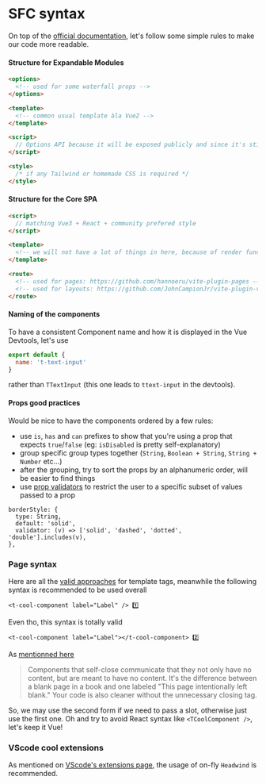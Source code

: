 # SFC syntax

On top of the [official documentation](https://v3.vuejs.org/api/sfc-spec.html#intro), let's follow some simple rules to make our code more readable.

#### Structure for Expandable Modules
```html
<options>
  <!-- used for some waterfall props -->
</options>

<template>
  <!-- common usual template àla Vue2 -->
</template>

<script>
  // Options API because it will be exposed publicly and since it's still the easiest syntax
</script>

<style>
  /* if any Tailwind or homemade CSS is required */
</style>
```

#### Structure for the Core SPA
```html
<script>
  // matching Vue3 + React + community prefered style
</script>

<template>
  <!-- we will not have a lot of things in here, because of render functions -->
</template>

<route>
  <!-- used for pages: https://github.com/hannoeru/vite-plugin-pages -->
  <!-- used for layouts: https://github.com/JohnCampionJr/vite-plugin-vue-layouts -->
</route>
```

#### Naming of the components
To have a consistent Component name and how it is displayed in the Vue Devtools, let's use
```js
export default {
  name: 't-text-input'
}
```
rather than `TTextInput` (this one leads to `ttext-input` in the devtools).

#### Props good practices
Would be nice to have the components ordered by a few rules:
- use `is`, `has` and `can` prefixes to show that you're using a prop that expects `true`/`false` (eg: `isDisabled` is pretty self-explanatory)
- group specific group types together (`String`, `Boolean + String`, `String + Number` etc...)
- after the grouping, try to sort the props by an alphanumeric order, will be easier to find things
- use [prop validators](https://v3.vuejs.org/guide/component-props.html#prop-validation) to restrict the user to a specific subset of values passed to a prop
```js{4}
borderStyle: {
  type: String,
  default: 'solid',
  validator: (v) => ['solid', 'dashed', 'dotted', 'double'].includes(v),
},
```

### Page syntax
Here are all the [valid approaches](https://v3.vuejs.org/style-guide/#component-name-casing-in-templates-strongly-recommended) for template tags, meanwhile the following syntax is recommended to be used overall
```html:no-line-numbers
<t-cool-component label="Label" /> 1️⃣
```
Even tho, this syntax is totally valid
```html:no-line-numbers
<t-cool-component label="Label"></t-cool-component> 2️⃣
```
As [mentionned here](https://v3.vuejs.org/style-guide/#self-closing-components-strongly-recommended)
> Components that self-close communicate that they not only have no content, but are meant to have no content. It's the difference between a blank page in a book and one labeled "This page intentionally left blank." Your code is also cleaner without the unnecessary closing tag.

So, we may use the second form if we need to pass a slot, otherwise just use the first one. Oh and try to avoid React syntax like `<TCoolComponent />`, let's keep it Vue!

### VScode cool extensions
As mentioned on [VScode's extensions page](/tools/vscode.html), the usage of on-fly `Headwind` is recommended.
